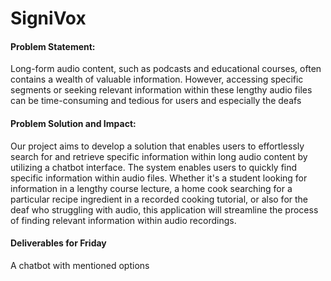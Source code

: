 # SigniVox
#### Problem Statement:
Long-form audio content, such as podcasts and educational courses, often contains a wealth of valuable information.
However, accessing specific segments or seeking relevant information within these lengthy audio files can be time-consuming and tedious for users and especially the deafs  
#### Problem Solution and Impact:
Our project aims to develop a solution that enables users to effortlessly search for and retrieve specific information within long audio content by utilizing a chatbot interface. 
The system enables users to quickly find specific information within audio files. Whether it's a student looking for information in a lengthy course lecture, a home cook searching for a particular recipe ingredient in a recorded cooking tutorial, or also for the deaf who struggling with audio, this application will streamline the process of finding relevant information within audio recordings.
#### Deliverables for Friday 
A chatbot with mentioned options 
